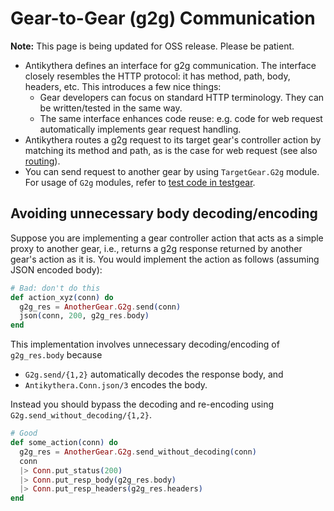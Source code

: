 # Gear-to-Gear (g2g) Communication

**Note:** This page is being updated for OSS release. Please be patient.

- Antikythera defines an interface for g2g communication.
  The interface closely resembles the HTTP protocol: it has method, path, body, headers, etc.
  This introduces a few nice things:
    - Gear developers can focus on standard HTTP terminology. They can be written/tested in the same way.
    - The same interface enhances code reuse: e.g. code for web request automatically implements gear request handling.
- Antikythera routes a g2g request to its target gear's controller action by matching its method and path, as is the case for web request
  (see also [routing](https://hexdocs.pm/antikythera/routing.html)).
- You can send request to another gear by using `TargetGear.G2g` module.
  For usage of `G2g` modules, refer to [test code in testgear](https://github.com/access-company/testgear/tree/master/test/g2g_test.exs).

## Avoiding unnecessary body decoding/encoding

Suppose you are implementing a gear controller action that acts as a simple proxy to another gear,
i.e., returns a g2g response returned by another gear's action as it is.
You would implement the action as follows (assuming JSON encoded body):

```elixir
# Bad: don't do this
def action_xyz(conn) do
  g2g_res = AnotherGear.G2g.send(conn)
  json(conn, 200, g2g_res.body)
end
```

This implementation involves unnecessary decoding/encoding of `g2g_res.body` because

- `G2g.send/{1,2}` automatically decodes the response body, and
- `Antikythera.Conn.json/3` encodes the body.

Instead you should bypass the decoding and re-encoding using `G2g.send_without_decoding/{1,2}`.

```elixir
# Good
def some_action(conn) do
  g2g_res = AnotherGear.G2g.send_without_decoding(conn)
  conn
  |> Conn.put_status(200)
  |> Conn.put_resp_body(g2g_res.body)
  |> Conn.put_resp_headers(g2g_res.headers)
end
```
